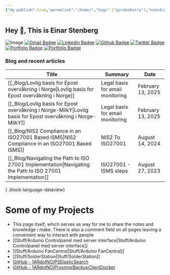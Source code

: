 ```yaml
---
{"dg-publish":true,"permalink":"/home/","tags":["gardenEntry"],"noteIcon":"1"}
---
```

 
## Hey 👋, This is Einar Stenberg

![Image](/img/user/attachments/Image.jpg)
[![Gmail Badge](https://img.shields.io/badge/-einar@stenberg.cloud-c14438?style=flat&logo=Gmail&logoColor=white&link=mailto:einar@stenberg.cloud)](mailto:einar@stenberg.cloud) 
[![Linkedin Badge](https://img.shields.io/badge/-einarstenberg-0072b1?style=flat&logo=Linkedin&logoColor=white&link=https://www.linkedin.com/in/einarstenberg/)](https://www.linkedin.com/in/einarstenberg/) [![Github Badge](https://img.shields.io/badge/-1ARdotNO-grey?style=flat&logo=github&logoColor=white&link=https://github.com/1ARdotNO/)](https://www.github.com/1ARdotNO/) [![Twitter Badge](https://img.shields.io/badge/-@einarstenberg-00acee?style=flat&logo=twitter&logoColor=white&link=https://twitter.com/@einarstenberg/)](https://www.twitter.com/@einarstenberg/) 
[![Portfolio Badge](https://img.shields.io/badge/Stackexchange-web-blue?style=flat&link=https://stackoverflow.com/users/17973281/1ar)](https://stackoverflow.com/users/17973281/1ar)
[![Portfolio Badge](https://img.shields.io/badge/ISO27001%20Lead%20Implementer-certification-blue?style=flat&link=https://www.credly.com/users/einar-stenberg.1bea4ba6)](https://www.credly.com/users/einar-stenberg.1bea4ba6)

### Blog and recent articles

| Title                                                                                                           | Summary                          | Date              |
| --------------------------------------------------------------------------------------------------------------- | -------------------------------- | ----------------- |
| [[_Blog/Lovlig basis for Epost overvåkning i Norge\|Lovlig basis for Epost overvåkning i Norge]]             | Legal basis for email monitoring | February 13, 2025 |
| [[_Blog/Lovlig basis for Epost overvåkning i Norge-MilkY\|Lovlig basis for Epost overvåkning i Norge-MilkY]] | Legal basis for email monitoring | February 13, 2025 |
| [[_Blog/NIS2 Compliance in an ISO27001 Based ISMS\|NIS2 Compliance in an ISO27001 Based ISMS]]               | NIS2 To ISO27001                 | August 14, 2024   |
| [[_Blog/Navigating the Path to ISO 27001 Implementation\|Navigating the Path to ISO 27001 Implementation]]   | ISO27001 - ISMS steps            | August 27, 2023   |

{ .block-language-dataview}





# Some of my Projects
- This page itself, which serves as way for me to share the notes and knowledge i make.
  There is also a comment field on all pages leaving a convenient way to interact with people
- [[Stuff/Arduino Controlpanel med server interface\|Stuff/Arduino Controlpanel med server interface]]
- [[Stuff/Arduino FanCentral\|Stuff/Arduino FanCentral]]
- [[Stuff/SolderStation\|Stuff/SolderStation]]
- [GitHub - 1ARdotNO/PSElasticSearch](https://github.com/1ARdotNO/PSElasticSearch)
- [GitHub - 1ARdotNO/ProxmoxBackupClientDocker](https://github.com/1ARdotNO/ProxmoxBackupClientDocker)


